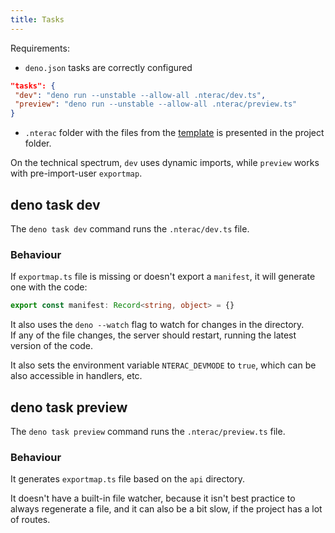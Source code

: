 ```yaml
---
title: Tasks
---
```

Requirements: 
 - `deno.json` tasks are correctly configured
 ```json
"tasks": {
  "dev": "deno run --unstable --allow-all .nterac/dev.ts",
  "preview": "deno run --unstable --allow-all .nterac/preview.ts"
}
 ```
 - `.nterac` folder with the files from the [template](https://github.com/3sdf/nterac-template/) is presented in the project folder.

On the technical spectrum, `dev` uses dynamic imports, while `preview` works with pre-import-user `exportmap`.

## deno task dev
The `deno task dev` command runs the `.nterac/dev.ts` file.

### Behaviour
If `exportmap.ts` file is missing or doesn't export a `manifest`, it will generate one with the code: 
```ts
export const manifest: Record<string, object> = {}
```

It also uses the `deno --watch` flag to watch for changes in the directory.  
If any of the file changes, the server should restart, running the latest version of the code.

It also sets the environment variable `NTERAC_DEVMODE` to `true`, which can be also accessible in handlers, etc.

## deno task preview
The `deno task preview` command runs the `.nterac/preview.ts` file.

### Behaviour
It generates `exportmap.ts` file based on the `api` directory.

It doesn't have a built-in file watcher, because it isn't best practice to always regenerate a file, and it can also be a bit slow, if the project has a lot of routes. 